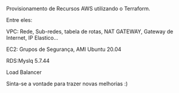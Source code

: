 Provisionamento de Recursos AWS utilizando o Terraform.

Entre eles:

VPC: Rede, Sub-redes, tabela de rotas, NAT GATEWAY, Gateway de Internet, IP Elastico...

EC2: Grupos de Segurança, AMI Ubuntu 20.04

RDS:Myslq 5.7.44

Load Balancer

Sinta-se a vontade para trazer novas melhorias :)
